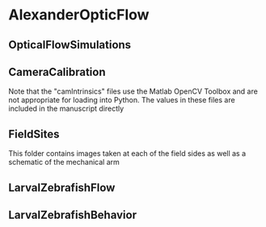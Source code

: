 # AlexanderOpticFlow

## OpticalFlowSimulations

## CameraCalibration

Note that the "camIntrinsics" files use the Matlab OpenCV Toolbox and are not appropriate for loading into Python. The values in these files are included in the manuscript directly

## FieldSites

This folder contains images taken at each of the field sides as well as a schematic of the mechanical arm

## LarvalZebrafishFlow

## LarvalZebrafishBehavior

